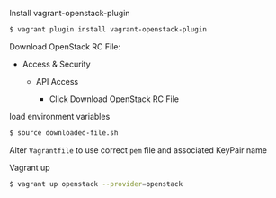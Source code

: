 Install vagrant-openstack-plugin

```bash
$ vagrant plugin install vagrant-openstack-plugin
```

Download OpenStack RC File: 

- Access & Security

	- API Access

		- Click Download OpenStack RC File


load environment variables

```bash
$ source downloaded-file.sh
```

Alter `Vagrantfile` to use correct `pem` file and associated KeyPair name

Vagrant up

```bash
$ vagrant up openstack --provider=openstack
```

